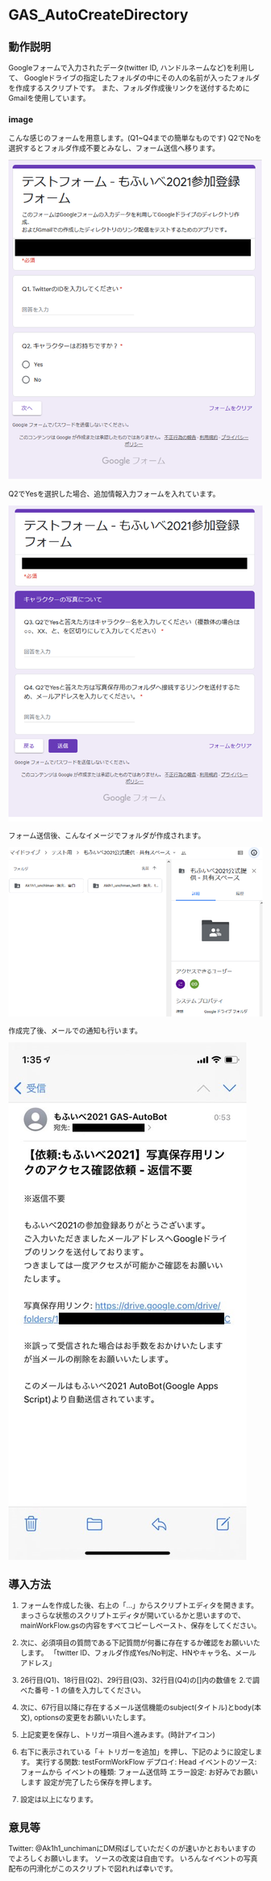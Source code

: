# GAS_AutoCreateDirectory

## 動作説明

Googleフォームで入力されたデータ(twitter ID, ハンドルネームなど)を利用して、
Googleドライブの指定したフォルダの中にその人の名前が入ったフォルダを作成するスクリプトです。
また、フォルダ作成後リンクを送付するためにGmailを使用しています。

### image

こんな感じのフォームを用意します。(Q1~Q4までの簡単なものです)
Q2でNoを選択するとフォルダ作成不要とみなし、フォーム送信へ移ります。

![image1](./md_img/image1.png)

Q2でYesを選択した場合、追加情報入力フォームを入れています。

![image2](./md_img/image2.png)

フォーム送信後、こんなイメージでフォルダが作成されます。

![image3](./md_img/image3.png)

作成完了後、メールでの通知も行います。

![image4](./md_img/image4.jpg)

## 導入方法

1. フォームを作成した後、右上の「…」からスクリプトエディタを開きます。
   まっさらな状態のスクリプトエディタが開いているかと思いますので、
   mainWorkFlow.gsの内容をすべてコピーしペースト、保存をしてください。

2. 次に、必須項目の質問である下記質問が何番に存在するか確認をお願いいたします。
   「twitter ID、フォルダ作成Yes/No判定、HNやキャラ名、メールアドレス」

3. 26行目(Q1)、18行目(Q2)、29行目(Q3)、32行目(Q4)の[]内の数値を
   2.で調べた番号 - 1 の値を入力してください。

4. 次に、67行目以降に存在するメール送信機能のsubject(タイトル)とbody(本文), optionsの変更をお願いいたします。
   
5. 上記変更を保存し、トリガー項目へ進みます。(時計アイコン)

6. 右下に表示されている「＋ トリガーを追加」を押し、下記のように設定します。
     実行する関数: testFormWorkFlow
     デプロイ: Head
     イベントのソース: フォームから
     イベントの種類: フォーム送信時
     エラー設定: お好みでお願いします
   設定が完了したら保存を押します。

7. 設定は以上になります。

## 意見等

Twitter: @Ak1h1_unchimanにDM飛ばしていただくのが速いかとおもいますのでよろしくお願いします。
  ソースの改変は自由です。
  いろんなイベントの写真配布の円滑化がこのスクリプトで図れれば幸いです。
